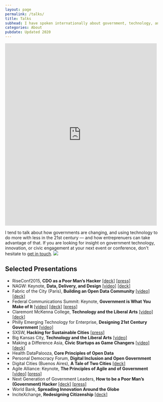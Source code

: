 ```yaml
---
layout: page
permalink: /talks/
title: Talks
subhead: I have spoken internationally about government, technology, and innovation, ranging from conferences such as SXSW and the US Conference of Mayors to universities and institutions such as the World Bank and Stanford.
categories: About
pubdate: Updated 2020
---
```

<div class="container-iframe"><iframe width="500" height="600" class="responsive-iframe" src="https://www.youtube.com/embed/2qcmoD0qLSQ" title="YouTube video player" frameborder="0" allow="accelerometer; autoplay; clipboard-write; encrypted-media; gyroscope; picture-in-picture" allowfullscreen></iframe></div>

I tend to talk about how governments are changing, and using technology to do more with less in the 21st century — and how entreprenuers can take advantage of that. If you are looking for insight on government technology, innovation, or civic engagement at your next event or conference, don't hesitate to <a href="mailto:abhi.nemani@gmail.com">get in touch</a>.
					<img src="{{site.url}}/img/BigKC-shot-small.jpg">
## Selected Presentations
* RiseConf2015, **CDO as a Poor Man’s Hacker**  [[deck]](http://www.slideshare.net/anemani10/the-chief-data-officer-as-a-poor-mans-hacker)   [[press]](http://technical.ly/2015/12/11/care-future-city-10-ideas-steal-civic-tech-leaders/) 
* NAGW: Keynote, **Data, Delivery, and Design**  [[video]](https://medium.com/@abhinemani/rethinking-data-portals-30b66f00585d#.hqqnf6jnw)   [[deck]](http://www.slideshare.net/anemani10/nagw-2015-keynote-data-design-and-delivery) 
* Fabric of the City (Paris), **Building an Open Data Community**  [[video]](https://abhinemani.com/blog/essays/2015/12/28/Reweaving-the-Fabric-of-the-City-with-Data/)   [[deck]](http://www.slideshare.net/anemani10/fabrique-de-la-cite-datala) 
* Federal Communications Summit: Keynote, **Government is What You Make of It**  [[video]](https://abhinemani.com/essays/2020/07/11/Government-is-what-we-make-of-it/)   [[deck]](http://www.slideshare.net/anemani10/government-is-what-you-make-of-it)   [[press]](http://sdtimes.com/sd-times-blog-agile2013-keynote-the-user-experience-in-government-software-matters/) 
* Claremont McKenna College, **Technology and the Liberal Arts**  [[video]](https://medium.com/p/technology-civics-the-liberal-arts-31bdc93fb86)   [[deck]](http://www.slideshare.net/anemani10/technology-the-liberal-arts-in-action) 
* Philly Emerging Technology for Enterprise, **Designing 21st Century Government**  [[video]](http://abhinemani.tumblr.com/post/136094903067/via-philly-ete-2014-49-designing-21st-century) 
* SXSW, **Hacking for Sustainable Cities**  [[press]](http://science.time.com/2013/03/12/south-by-southwest-dont-fight-city-hall-hack-it/) 
* Big Kansas City, **Technology and the Liberal Arts**  [[video]](https://medium.com/@abhinemani/disruption-as-a-public-service-a9de086b171f#.u4hjlddmd) 
* Making a Difference Asia, **Civic Startups as Game Changers**  [[video]](https://abhinemani.com/essays/talks/2020/07/11/Changing-the-frame-from-social-innovation-to-civic-startups/)   [[deck]](http://www.slideshare.net/anemani10/mad-a-nemani) 
* Health DataPalooza, **Core Principles of Open Data**
* Personal Democracy Forum, **Digital Inclusion and Open Government**
* Digital Cities (Buenos Aires), **A Tale of Two Cities**  [[deck]](http://www.slideshare.net/anemani10/a-tale-of-two-cities-digital-cities-buenos-aires) 
* Agile Alliance: Keynote, **The Principles of Agile and of Government**  [[video]](http://www.agilealliance.org/resources/learning-center/keynote-coding-america-how-agile-and-lean-are-disrupting-government-and-why-they-need)   [[press]](http://searchsoftwarequality.techtarget.com/news/2240203127/Agile-2013-keynote-How-software-developers-help-their-countries) 
* Next Generation of Government Leaders, **How to be a Poor Man’s (Government) Hacker**  [[deck]](http://www.slideshare.net/anemani10/how-to-be-a-poor-mans-hacker)   [[press]](http://www.govtech.com/e-government/5-Traits-of-Action-Leaders.html) 
* World Bank, **Spreading Innovation Around the Globe**
* InciteXchange, **Redesigning Citizenship**  [[deck]](http://www.slideshare.net/anemani10/incitexchange-nemani-feb-16) 
